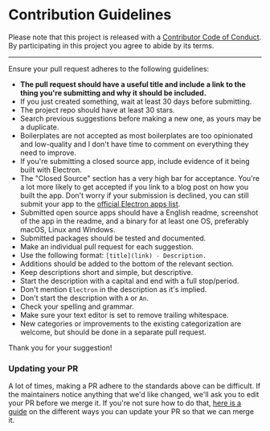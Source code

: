 # Contribution Guidelines

Please note that this project is released with a [Contributor Code of Conduct](code-of-conduct.md). By participating in this project you agree to abide by its terms.

---

Ensure your pull request adheres to the following guidelines:

- **The pull request should have a useful title and include a link to the thing you're submitting and why it should be included.**
- If you just created something, wait at least 30 days before submitting.
- The project repo should have at least 30 stars.
- Search previous suggestions before making a new one, as yours may be a duplicate.
- Boilerplates are not accepted as most boilerplates are too opinionated and low-quality and I don't have time to comment on everything they need to improve.
- If you're submitting a closed source app, include evidence of it being built with Electron.
- The "Closed Source" section has a very high bar for acceptance. You're a lot more likely to get accepted if you link to a blog post on how you built the app. Don't worry if your submission is declined, you can still submit your app to the [official Electron apps list](https://electronjs.org/apps).
- Submitted open source apps should have a English readme, screenshot of the app in the readme, and a binary for at least one OS, preferably macOS, Linux and Windows.
- Submitted packages should be tested and documented.
- Make an individual pull request for each suggestion.
- Use the following format: `[title](link) - Description.`
- Additions should be added to the bottom of the relevant section.
- Keep descriptions short and simple, but descriptive.
- Start the description with a capital and end with a full stop/period.
- Don't mention `Electron` in the description as it's implied.
- Don't start the description with `A` or `An`.
- Check your spelling and grammar.
- Make sure your text editor is set to remove trailing whitespace.
- New categories or improvements to the existing categorization are welcome, but should be done in a separate pull request.

Thank you for your suggestion!

### Updating your PR

A lot of times, making a PR adhere to the standards above can be difficult. If the maintainers notice anything that we'd like changed, we'll ask you to edit your PR before we merge it. If you're not sure how to do that, [here is a guide](https://github.com/RichardLitt/docs/blob/master/amending-a-commit-guide.md) on the different ways you can update your PR so that we can merge it.
